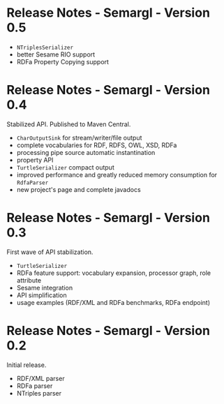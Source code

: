 Release Notes - Semargl - Version 0.5
=====================================

* `NTriplesSerializer`
* better Sesame RIO support
* RDFa Property Copying support

Release Notes - Semargl - Version 0.4
=====================================

Stabilized API. Published to Maven Central.

* `CharOutputSink` for stream/writer/file output
* complete vocabularies for RDF, RDFS, OWL, XSD, RDFa
* processing pipe source automatic instantination
* property API
* `TurtleSerializer` compact output
* improved performance and greatly reduced memory consumption for `RdfaParser`
* new project's page and complete javadocs

Release Notes - Semargl - Version 0.3
=====================================

First wave of API stabilization.

* `TurtleSerializer`
* RDFa feature support: vocabulary expansion, processor graph, role attribute
* Sesame integration
* API simplification
* usage examples (RDF/XML and RDFa benchmarks, RDFa endpoint)

Release Notes - Semargl - Version 0.2
=====================================

Initial release.

* RDF/XML parser
* RDFa parser
* NTriples parser
